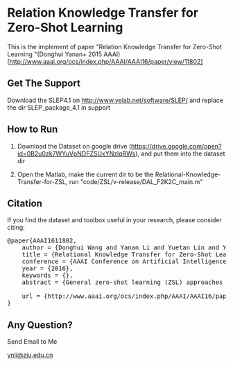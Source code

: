 Relation Knowledge Transfer for Zero-Shot Learning
=============
This is the implement of  paper "Relation Knowledge Transfer for Zero-Shot Learning "(Donghui Yanan+ 2015 AAAI)
[http://www.aaai.org/ocs/index.php/AAAI/AAAI16/paper/view/11802]

Get The Support
-------------------------
Download the SLEP4.1 on http://www.yelab.net/software/SLEP/ and replace the dir SLEP_package_4.1 in support 

How to Run
-------------------------
1. Download the Dataset on google drive (https://drive.google.com/open?id=0B2u0zk7WYuVpNDFZSUxYNzlqRWs), and put them into the dataset dir

2. Open the Matlab, make the current dir to be the Relational-Knowledge-Transfer-for-ZSL, run "code/ZSL/v-release/DAL_F2K2C_main.m"

Citation
-------------------------
If you find the dataset and toolbox useful in your research, please consider citing:
<pre>
@paper{AAAI1611802,
    author = {Donghui Wang and Yanan Li and Yuetan Lin and Yueting Zhuang},
	title = {Relational Knowledge Transfer for Zero-Shot Learning},
	conference = {AAAI Conference on Artificial Intelligence},
	year = {2016},
	keywords = {},
	abstract = {General zero-shot learning (ZSL) approaches exploit transfer learning via semantic knowledge space. In this paper, we reveal a novel relational knowledge transfer (RKT) mechanism for ZSL, which is simple, generic and effective. RKT resolves the inherent semantic shift problem existing in ZSL through restoring the missing manifold structure of unseen categories via optimizing semantic mapping. It extracts the relational knowledge from data manifold structure in semantic knowledge space based on sparse coding theory. The extracted knowledge is then transferred backwards to generate virtual data for unseen categories in the feature space. On the one hand, the generalizing ability of the semantic mapping function can be enhanced with the added data. On the other hand, the mapping function for unseen categories can be learned directly from only these generated data, achieving inspiring performance. Incorporated with RKT, even simple baseline methods can achieve good results. Extensive experiments on three challenging datasets show prominent performance obtained by RKT, and we obtain 82.43% accuracy on the Animals with Attributes dataset.},

	url = {http://www.aaai.org/ocs/index.php/AAAI/AAAI16/paper/view/11802}
}
</pre>

Any Question?
-------------------------
Send Email to Me

ynli@zju.edu.cn